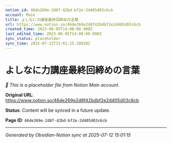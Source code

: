 ```yaml
---
notion_id: 46de269e-2d8f-42bd-bf2e-2d405d03c6cb
account: Main
title: よしなに力講座最終回締めの言葉
url: https://www.notion.so/46de269e2d8f42bdbf2e2d405d03c6cb
created_time: 2023-06-05T14:08:00.000Z
last_edited_time: 2023-06-05T14:08:00.000Z
sync_status: placeholder
sync_time: 2025-07-12T15:01:15.108202
---
```


# よしなに力講座最終回締めの言葉

*🔄 This is a placeholder file from Notion Main account.*

**Original URL**: https://www.notion.so/46de269e2d8f42bdbf2e2d405d03c6cb

**Status**: Content will be synced in a future update.

**Page ID**: `46de269e-2d8f-42bd-bf2e-2d405d03c6cb`

---

*Generated by Obsidian-Notion sync at 2025-07-12 15:01:15*
